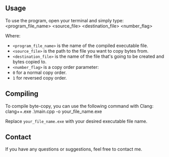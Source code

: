## Usage
To use the program, open your terminal and simply type:  
<program_file_name> <source_file> <destination_file> <number_flag>

Where:
- `<program_file_name>` is the name of the compiled executable file.
- `<source_file>` is the path to the file you want to copy bytes from.
- `<destination_file>` is the name of the file that's going to be created and bytes copied to.
- `<number_flag>` is a copy order parameter:
- `0` for a normal copy order.
- `1` for reversed copy order.
 
## Compiling
To compile byte-copy, you can use the following command with Clang:
clang++.exe .\main.cpp -o your_file_name.exe

Replace `your_file_name.exe` with your desired executable file name.

## Contact
If you have any questions or suggestions, feel free to contact me.
